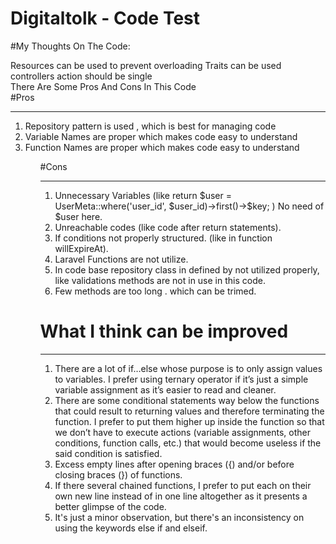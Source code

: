 <h1>Digitaltolk - Code Test</h1>

#My Thoughts On The Code:

Resources can be used to prevent overloading
Traits can be used
controllers action should be single
<br>
There Are Some Pros And Cons In This Code
<br>
#Pros
<hr>
<ol>
    <li>Repository pattern is used , which is best for managing code</li>
    <li>Variable Names are proper which makes code easy to understand</li>
    <li>Function Names are proper which makes code easy to understand</li>
<ol>

#Cons
<hr>
<ol>
    <li>Unnecessary Variables (like return $user = UserMeta::where('user_id', $user_id)->first()->$key; ) No need of $user here.</li>
    <li>Unreachable codes (like code after return statements).</li>
    <li>If conditions not properly structured. (like in function willExpireAt).</li>
    <li>Laravel Functions are not utilize.</li>
    <li>In code base repository class in defined by not utilized properly, like validations methods are not in use in this code.</li>
    <li>Few methods are too long . which can be trimed.</li>
</ol>

<h1>What I think can be improved</h1>
<hr>
<ol>
    <li>There are a lot of if…else whose purpose is to only assign values to variables. I prefer using ternary operator if it’s just a simple variable assignment as it’s easier to read and cleaner.</li>
    <li>There are some conditional statements way below the functions that could result to returning values and therefore terminating the function. I prefer to put them higher up inside the function so that we don’t have to execute actions (variable assignments, other conditions, function calls, etc.) that would become useless if the said condition is satisfied.</li>
    <li>Excess empty lines after opening braces ({) and/or before closing braces (}) of functions.</li>
    <li>If there several chained functions, I prefer to put each on their own new line instead of in one line altogether as it presents a better glimpse of the code.</li>
    <li>It's just a minor observation, but there's an inconsistency on using the keywords else if and elseif.</li>
<ol>
